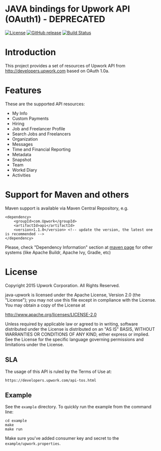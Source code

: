 JAVA bindings for Upwork API (OAuth1) - DEPRECATED
============

[![License](https://img.shields.io/github/license/upwork/java-upwork)](http://www.apache.org/licenses/LICENSE-2.0.html)
[![GitHub release](https://img.shields.io/github/release/upwork/java-upwork.svg)](https://github.com/upwork/java-upwork/releases)
[![Build Status](https://github.com/upwork/java-upwork/workflows/build/badge.svg)](https://github.com/upwork/java-upwork/actions)

# Introduction
This project provides a set of resources of Upwork API from http://developers.upwork.com
 based on OAuth 1.0a.

# Features
These are the supported API resources:

* My Info
* Custom Payments
* Hiring
* Job and Freelancer Profile
* Search Jobs and Freelancers
* Organization
* Messages
* Time and Financial Reporting
* Metadata
* Snapshot
* Team
* Workd Diary
* Activities

# Support for Maven and others
Maven support is available via Maven Central Repository, e.g.
```
<dependency>
    <groupId>com.Upwork</groupId>
    <artifactId>api</artifactId>
    <version>1.1.0</version> <!-- update the version, the latest one is recommended -->
</dependency>
```

Please, check "Dependency Information" section at [maven page](http://search.maven.org/#artifactdetails%7Ccom.Upwork%7Capi%7C1.0.1%7Cjar) for other systems (like Apache Buildr, Apache Ivy, Gradle, etc)

# License

Copyright 2015 Upwork Corporation. All Rights Reserved.

java-upwork is licensed under the Apache License, Version 2.0 (the "License");
you may not use this file except in compliance with the License.
You may obtain a copy of the License at

http://www.apache.org/licenses/LICENSE-2.0

Unless required by applicable law or agreed to in writing, software
distributed under the License is distributed on an "AS IS" BASIS,
WITHOUT WARRANTIES OR CONDITIONS OF ANY KIND, either express or implied.
See the License for the specific language governing permissions and
limitations under the License.

## SLA
The usage of this API is ruled by the Terms of Use at:

    https://developers.upwork.com/api-tos.html

## Example
See the `example` directory. To quickly run the example from the command line:

    cd example
    make
    make run

Make sure you've added consumer key and secret to the `example/upwork.properties`.
